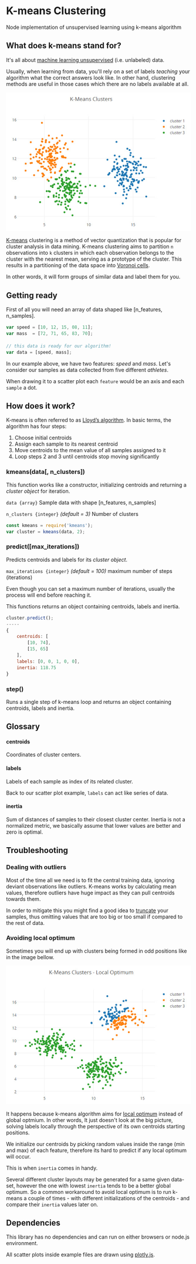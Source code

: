 <!--
@Author: Guilherme Serradilha
@Date:   26-May-2016, 23:05:37
@Last modified by:   Guilherme Serradilha
@Last modified time: 28-May-2016, 00:26:39
-->


# K-means Clustering
Node implementation of unsupervised learning using k-means algorithm

## What does k-means stand for?
It's all about [machine learning unsupervised](https://en.wikipedia.org/wiki/Unsupervised_learning) (i.e. unlabeled) data.

Usually, when learning from data, you'll rely on a set of labels *teaching* your algorithm what the correct answers look like. In other hand, clustering methods are useful in those cases which there are no labels available at all.

![K-means Clusters Example](/example/example.jpg)

[K-means](https://en.wikipedia.org/wiki/K-means_clustering) clustering is a method of vector quantization that is popular for cluster analysis in data mining. K-means clustering aims to partition `n` observations into `k` clusters in which each observation belongs to the cluster with the nearest mean, serving as a prototype of the cluster. This results in a partitioning of the data space into [Voronoi cells](https://en.wikipedia.org/wiki/Voronoi_diagram).

In other words, it will form groups of similar data and label them for you.

## Getting ready
First of all you will need an array of data shaped like [n_features, n_samples].

```javascript
var speed = [10, 12, 15, 08, 11];
var mass  = [72, 71, 65, 83, 70];

// this data is ready for our algorithm!
var data = [speed, mass];
```

In our example above, we have two features: *speed* and *mass*. Let's consider our samples as data collected from five different *athletes*.

When drawing it to a scatter plot each `feature` would be an axis and each `sample` a dot.

## How does it work?
K-means is often referred to as [Lloyd’s algorithm](https://en.wikipedia.org/wiki/Lloyd%27s_algorithm). In basic terms, the algorithm has four steps:

1. Choose initial centroids
2. Assign each sample to its nearest centroid
3. Move centroids to the mean value of all samples assigned to it
4. Loop steps 2 and 3 until centroids stop moving significantly

### kmeans(data[, n_clusters])
This function works like a constructor, initializing centroids and returning a *cluster object* for iteration.

`data {array}` Sample data with shape [n_features, n_samples]

`n_clusters {integer}` *(default = 3)* Number of clusters

```javascript
const kmeans = require('kmeans');
var cluster = kmeans(data, 2);
```

### predict([max_iterations])
Predicts centroids and labels for its *cluster object*.

`max_iterations {integer}` *(default = 100)* maximum number of steps (iterations)

Even though you can set a maximum number of iterations, usually the process will end before reaching it.

This functions returns an object containing centroids, labels and inertia.

```javascript
cluster.predict();
-----
{
    centroids: [
        [10, 74],
        [15, 65]
    ],
    labels: [0, 0, 1, 0, 0],
    inertia: 118.75
}
```

### step()
Runs a single step of k-means loop and returns an object containing centroids, labels and inertia.

## Glossary

#### centroids
Coordinates of cluster centers.

#### labels
Labels of each sample as index of its related cluster.

Back to our scatter plot example, `labels` can act like series of data.

#### inertia
Sum of distances of samples to their closest cluster center. Inertia is not a normalized metric, we basically assume that lower values are better and zero is optimal.

## Troubleshooting

### Dealing with outliers
Most of the time all we need is to fit the central training data, ignoring deviant observations like outliers. K-means works by calculating mean values, therefore outliers have huge impact as they can pull centroids towards them.

In order to mitigate this you might find a good idea to [truncate](https://goo.gl/rR01XA) your samples, thus omitting values that are too big or too small if compared to the rest of data.

### Avoiding local optimum
Sometimes you will end up with clusters being formed in odd positions like in the image bellow.

![K-means Clusters - Local Optimum](/example/local-optimum.jpg)

It happens because k-means algorithm aims for [local optimum](https://en.wikipedia.org/wiki/Local_optimum) instead of global optmium. In other words, It just doesn't look at the big picture, solving labels locally through the perspective of its own centroids starting positions.

We initialize our centroids by picking random values inside the range (min and max) of each feature, therefore its hard to predict if any local optimum will occur.

This is when `inertia` comes in handy.

Several different cluster layouts may be generated for a same given data-set, however the one with lowest `inertia` tends to be a better global optimum. So a common workaround to avoid local optimum is to run k-means a couple of times - with different initializations of the centroids - and compare their `inertia` values later on.

## Dependencies
This library has no dependencies and can run on either browsers or node.js environment.

All scatter plots inside example files are drawn using [plotly.js](https://github.com/plotly/plotly.js).
